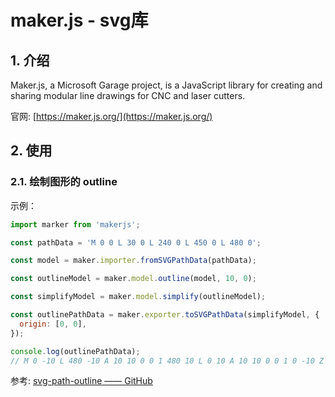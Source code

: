 <!--#region
@author 吴钦飞
@email wuqinfei@qq.com
@create date 2023-12-04 08:34:40
@modify date 2023-12-04 08:40:29
@desc [description]
#endregion-->


# maker.js - svg库

## 1. 介绍

Maker.js, a Microsoft Garage project, is a JavaScript library for creating and sharing modular line drawings for CNC and laser cutters.

官网: [https://maker.js.org/](https://maker.js.org/)

## 2. 使用

### 2.1. 绘制图形的 outline

示例：

```js
import marker from 'makerjs';

const pathData = 'M 0 0 L 30 0 L 240 0 L 450 0 L 480 0';

const model = maker.importer.fromSVGPathData(pathData);

const outlineModel = maker.model.outline(model, 10, 0);

const simplifyModel = maker.model.simplify(outlineModel);

const outlinePathData = maker.exporter.toSVGPathData(simplifyModel, {
  origin: [0, 0],
});

console.log(outlinePathData); 
// M 0 -10 L 480 -10 A 10 10 0 0 1 480 10 L 0 10 A 10 10 0 0 1 0 -10 Z
```

参考: [svg-path-outline —— GitHub](https://github.com/danmarshall/svg-path-outline)
